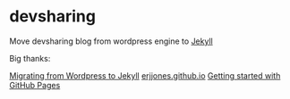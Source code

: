 devsharing
==========

Move devsharing blog from wordpress engine to [Jekyll](http://jekyllrb.com/)


Big thanks:

[Migrating from Wordpress to Jekyll](http://vitobotta.com/how-to-migrate-from-wordpress-to-jekyll/)
[erjjones.github.io](http://erjjones.github.io/)
[Getting started with GitHub Pages](http://xlson.com/2010/11/09/getting-started-with-github-pages.html)